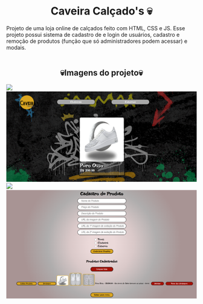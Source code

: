 <h1 align = "center"> Caveira Calçado's 💀 </h1>
Projeto de uma loja online de calçados feito com HTML, CSS e JS. Esse projeto possui sistema de cadastro de e login de usuários, cadastro e remoção de produtos (função que só administradores podem acessar) e modais. 

<br>
<br>

<h2 align="center">💀Imagens do projeto💀</h2>

<img src="Imagens/Página Inicial.png">
<br>
<img src="Imagens/Catalogo de Produtos.png">
<br>
<img src="Imagens/Página de Login.png">
<br>
<img src="Imagens/Gerenciar Armazenamento.png">
